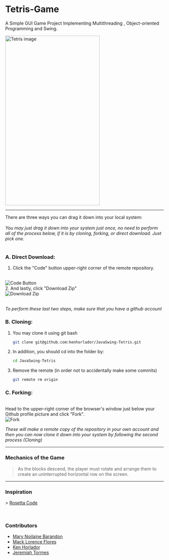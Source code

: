 # <strong>Tetris-Game</strong>
A Simple GUI Game Project Implementing Multithreading , Object-oriented Programming and Swing.

<img href="img/tetris.png" alt="Tetris image" width="300" height="540">
<hr>

There are three ways you can drag it down into your local system:
<br>
<br>
*You may just drag it down into your system just once, no need to perform all of the process below, if it is by cloning, forking, or direct download. Just pick one.*
<br>
<br>

### <strong>A. Direct Download: </strong>
1. Click the "Code" button upper-right corner of the remote repository.
<br>
<img href="img/code.png" alt="Code Button">
<br>
2. And lastly, click "Download Zip"
<br>
<img href="img/download-zip.png" alt="Download Zip">
<br>
<br>

*To perform these last two steps, make sure that you have a github account*

### <strong>B. Cloning: </strong>
1. You may clone it using git bash
    ```bash
    git clone git@github.com:kenhorlador/JavaSwing-Tetris.git
    ```

2. In addition, you should cd into the folder by:
    ```bash
    cd JavaSwing-Tetris
    ```

3. Remove the remote (in order not to accidentally make some commits)
    ```bash
    git remote rm origin
    ```

### <strong>C. Forking: </strong>
<br>
Head to the upper-right corner of the browser's window just below your Github profile picture and click "Fork".
<br>
<img href="img/fork.png" alt="Fork"> 
<br>

*These will make a remote copy of the repository in your own account and then you can now clone it down into your system by following the second process (Cloning)* 

<hr>

### <strong>Mechanics of the Game</strong>

> As the blocks descend, the player must rotate and arrange them to create an uninterrupted horizontal row on the screen.

<hr>

### Inspiration
\> [Rosetta Code](https://rosettacode.org/wiki/Tetris/Java)

<br>

### Contributors
- [Mary Noilaine Barandon](https://www.facebook.com/enialion)
- [Mack Lorence Flores](https://www.facebook.com/mack.flores.583)
- [Ken Horlador](https://www.facebook.com/ken.horlador)
- [Jeremiah Tormes](https://www.facebook.com/mayaaaaaaa.8)

